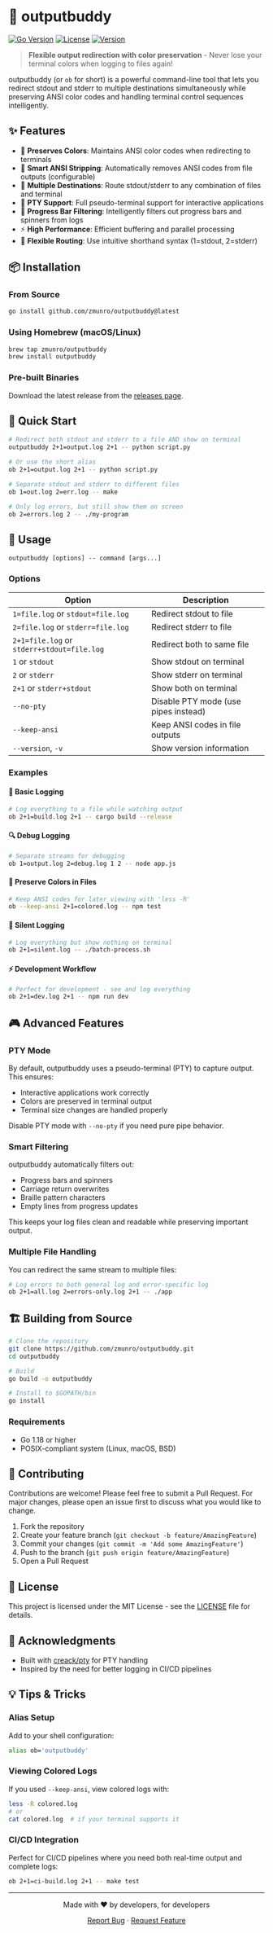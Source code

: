 # 🚀 outputbuddy

[![Go Version](https://img.shields.io/badge/Go-1.18+-00ADD8?style=for-the-badge&logo=go)](https://go.dev/)
[![License](https://img.shields.io/badge/license-MIT-blue?style=for-the-badge)](LICENSE)
[![Version](https://img.shields.io/badge/version-2.0.0-green?style=for-the-badge)](https://github.com/zmunro/outputbuddy/releases)

> **Flexible output redirection with color preservation** - Never lose your terminal colors when logging to files again!

outputbuddy (or `ob` for short) is a powerful command-line tool that lets you redirect stdout and stderr to multiple destinations simultaneously while preserving ANSI color codes and handling terminal control sequences intelligently.

## ✨ Features

- 🎨 **Preserves Colors**: Maintains ANSI color codes when redirecting to terminals
- 📝 **Smart ANSI Stripping**: Automatically removes ANSI codes from file outputs (configurable)
- 🔀 **Multiple Destinations**: Route stdout/stderr to any combination of files and terminal
- 🔄 **PTY Support**: Full pseudo-terminal support for interactive applications
- 🧹 **Progress Bar Filtering**: Intelligently filters out progress bars and spinners from logs
- ⚡ **High Performance**: Efficient buffering and parallel processing
- 🎯 **Flexible Routing**: Use intuitive shorthand syntax (1=stdout, 2=stderr)

## 📦 Installation

### From Source

```bash
go install github.com/zmunro/outputbuddy@latest
```

### Using Homebrew (macOS/Linux)

```bash
brew tap zmunro/outputbuddy
brew install outputbuddy
```

### Pre-built Binaries

Download the latest release from the [releases page](https://github.com/zmunro/outputbuddy/releases).

## 🚀 Quick Start

```bash
# Redirect both stdout and stderr to a file AND show on terminal
outputbuddy 2+1=output.log 2+1 -- python script.py

# Or use the short alias
ob 2+1=output.log 2+1 -- python script.py

# Separate stdout and stderr to different files
ob 1=out.log 2=err.log -- make

# Only log errors, but still show them on screen
ob 2=errors.log 2 -- ./my-program
```

## 📖 Usage

```
outputbuddy [options] -- command [args...]
```

### Options

| Option | Description |
|--------|-------------|
| `1=file.log` or `stdout=file.log` | Redirect stdout to file |
| `2=file.log` or `stderr=file.log` | Redirect stderr to file |
| `2+1=file.log` or `stderr+stdout=file.log` | Redirect both to same file |
| `1` or `stdout` | Show stdout on terminal |
| `2` or `stderr` | Show stderr on terminal |
| `2+1` or `stderr+stdout` | Show both on terminal |
| `--no-pty` | Disable PTY mode (use pipes instead) |
| `--keep-ansi` | Keep ANSI codes in file outputs |
| `--version`, `-v` | Show version information |

### Examples

#### 🎯 Basic Logging
```bash
# Log everything to a file while watching output
ob 2+1=build.log 2+1 -- cargo build --release
```

#### 🔍 Debug Logging
```bash
# Separate streams for debugging
ob 1=output.log 2=debug.log 1 2 -- node app.js
```

#### 🎨 Preserve Colors in Files
```bash
# Keep ANSI codes for later viewing with 'less -R'
ob --keep-ansi 2+1=colored.log -- npm test
```

#### 🤫 Silent Logging
```bash
# Log everything but show nothing on terminal
ob 2+1=silent.log -- ./batch-process.sh
```

#### ⚡ Development Workflow
```bash
# Perfect for development - see and log everything
ob 2+1=dev.log 2+1 -- npm run dev
```

## 🎮 Advanced Features

### PTY Mode

By default, outputbuddy uses a pseudo-terminal (PTY) to capture output. This ensures:
- Interactive applications work correctly
- Colors are preserved in terminal output
- Terminal size changes are handled properly

Disable PTY mode with `--no-pty` if you need pure pipe behavior.

### Smart Filtering

outputbuddy automatically filters out:
- Progress bars and spinners
- Carriage return overwrites
- Braille pattern characters
- Empty lines from progress updates

This keeps your log files clean and readable while preserving important output.

### Multiple File Handling

You can redirect the same stream to multiple files:
```bash
# Log errors to both general log and error-specific log
ob 2+1=all.log 2=errors-only.log 2+1 -- ./app
```

## 🏗️ Building from Source

```bash
# Clone the repository
git clone https://github.com/zmunro/outputbuddy.git
cd outputbuddy

# Build
go build -o outputbuddy

# Install to $GOPATH/bin
go install
```

### Requirements

- Go 1.18 or higher
- POSIX-compliant system (Linux, macOS, BSD)

## 🤝 Contributing

Contributions are welcome! Please feel free to submit a Pull Request. For major changes, please open an issue first to discuss what you would like to change.

1. Fork the repository
2. Create your feature branch (`git checkout -b feature/AmazingFeature`)
3. Commit your changes (`git commit -m 'Add some AmazingFeature'`)
4. Push to the branch (`git push origin feature/AmazingFeature`)
5. Open a Pull Request

## 📝 License

This project is licensed under the MIT License - see the [LICENSE](LICENSE) file for details.

## 🙏 Acknowledgments

- Built with [creack/pty](https://github.com/creack/pty) for PTY handling
- Inspired by the need for better logging in CI/CD pipelines

## 💡 Tips & Tricks

### Alias Setup
Add to your shell configuration:
```bash
alias ob='outputbuddy'
```

### Viewing Colored Logs
If you used `--keep-ansi`, view colored logs with:
```bash
less -R colored.log
# or
cat colored.log  # if your terminal supports it
```

### CI/CD Integration
Perfect for CI/CD pipelines where you need both real-time output and complete logs:
```bash
ob 2+1=ci-build.log 2+1 -- make test
```

---

<p align="center">
  Made with ❤️ by developers, for developers
</p>

<p align="center">
  <a href="https://github.com/zmunro/outputbuddy/issues">Report Bug</a>
  ·
  <a href="https://github.com/zmunro/outputbuddy/issues">Request Feature</a>
</p>
